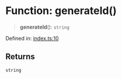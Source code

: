# Function: generateId()

> **generateId**(): `string`

Defined in: [index.ts:10](https://github.com/GeoDaCenter/openassistant/blob/0a6a7e7306d75a25dc968b3117f04cb7bd613bec/packages/utils/src/index.ts#L10)

## Returns

`string`
